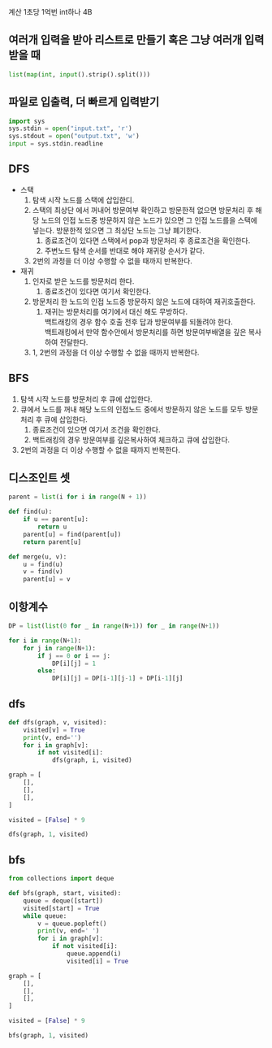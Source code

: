 계산 1초당 1억번
int하나 4B

## 여러개 입력을 받아 리스트로 만들기 혹은 그냥 여러개 입력받을 때
```python
list(map(int, input().strip().split()))
```


## 파일로 입출력, 더 빠르게 입력받기
```python
import sys
sys.stdin = open("input.txt", 'r')
sys.stdout = open("output.txt", 'w')
input = sys.stdin.readline
```


## DFS
- 스택
  1. 탐색 시작 노드를 스택에 삽입한디.
  2. 스택의 최상단 에서 꺼내어 방문여부 확인하고 방문한적 없으면 방문처리 후 해당 노드의 인접 노드중 방문하지 않은 노드가 있으면
   그 인접 노드를을 스택에 넣는다. 방문한적 있으면 그 최상단 노드는 그냥 폐기한다.
     1. 종료조건이 있다면 스택에서 pop과 방문처리 후 종료조건을 확인한다.
     2. 주변노드 탐색 순서를 반대로 해야 재귀랑 순서가 같다.
  3. 2번의 과정을 더 이상 수행할 수 없을 때까지 반복한다.
- 재귀
  1. 인자로 받은 노드를 방문처리 한다.
     1. 종료조건이 있다면 여기서 확인한다.
  2. 방문처리 한 노드의 인접 노드중 방문하지 않은 노드에 대하여 재귀호출한다.
     1. 재귀는 방문처리를 여기에서 대신 해도 무방하다. <br> 
     백트래킹의 경우 함수 호출 전후 답과 방문여부를 되돌려야 한다. <br> 
     백트래킹에서 만약 함수안에서 방문처리를 하면 방문여부배열을 깊은 복사하여 전달한다.
  3. 1, 2번의 과정을 더 이상 수행할 수 없을 때까지 반복한다.

## BFS
1. 탐색 시작 노드를 방문처리 후 큐에 삽입한다.
2. 큐에서 노드를 꺼내 해당 노드의 인접노드 중에서 방문하지 않은 노드를 모두 방문처리 후 큐에 삽입한다.
   1. 종료조건이 있으면 여기서 조건을 확인한다.
   2. 백트래킹의 경우 방문여부를 깊은복사하여 체크하고 큐에 삽입한다.
3. 2번의 과정을 더 이상 수행할 수 없을 때까지 반복한다.


## 디스조인트 셋
```python
parent = list(i for i in range(N + 1))

def find(u):
    if u == parent[u]:
        return u
    parent[u] = find(parent[u])
    return parent[u]

def merge(u, v):
    u = find(u)
    v = find(v)
    parent[u] = v
```


## 이항계수
```python
DP = list(list(0 for _ in range(N+1)) for _ in range(N+1))

for i in range(N+1):
    for j in range(N+1):
        if j == 0 or i == j:
            DP[i][j] = 1
        else:
            DP[i][j] = DP[i-1][j-1] + DP[i-1][j]
```


## dfs
```python
def dfs(graph, v, visited):
    visited[v] = True
    print(v, end='')
    for i in graph[v]:
        if not visited[i]:
            dfs(graph, i, visited)

graph = [
    [],
    [],
    [],
]

visited = [False] * 9

dfs(graph, 1, visited)
```


## bfs
```python
from collections import deque

def bfs(graph, start, visited):
    queue = deque([start])
    visited[start] = True
    while queue:
        v = queue.popleft()
        print(v, end=' ')
        for i in graph[v]:
            if not visited[i]:
                queue.append(i)
                visited[i] = True

graph = [
    [],
    [],
    [],
]

visited = [False] * 9

bfs(graph, 1, visited)
```
